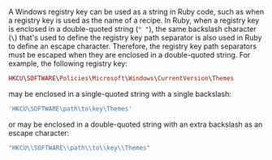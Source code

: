 A Windows registry key can be used as a string in Ruby code,
such as when a registry key is used as the name of a recipe. In Ruby,
when a registry key is enclosed in a double-quoted string (`" "`), the
same backslash character (`\`) that's used to define the registry key
path separator is also used in Ruby to define an escape character.
Therefore, the registry key path separators must be escaped when they
are enclosed in a double-quoted string. For example, the following
registry key:

```ruby
HKCU\SOFTWARE\Policies\Microsoft\Windows\CurrentVersion\Themes
```

may be enclosed in a single-quoted string with a single backslash:

```ruby
'HKCU\SOFTWARE\path\to\key\Themes'
```

or may be enclosed in a double-quoted string with an extra backslash as
an escape character:

```ruby
"HKCU\\SOFTWARE\\path\\to\\key\\Themes"
```
